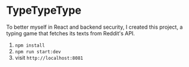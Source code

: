 # TypeTypeType

To better myself in React and backend security, I created this project, a typing game that fetches its texts from Reddit's API.

1. `npm install`
2. `npm run start:dev`
3. visit `http://localhost:8081`
